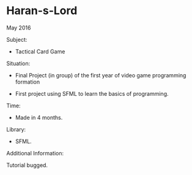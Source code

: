 # Haran-s-Lord

May 2016

Subject:

-   Tactical Card Game

Situation:

-   Final Project (in group) of the first year of video game programming formation

-   First project using SFML to learn the basics of programming.

Time:

-   Made in 4 months.

Library:

-   SFML.

Additional Information:

Tutorial bugged.
